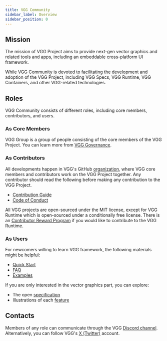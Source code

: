 ```yaml
---
title: VGG Community
sidebar_label: Overview
sidebar_position: 0
---
```


## Mission

The mission of VGG Project aims to provide next-gen vector graphics and related tools and apps,
including an embeddable cross-platform UI framework.

While VGG Community is devoted to facilitating the development and adoption of the VGG Project,
including VGG Specs, VGG Runtime, VGG Containers, and other VGG-related technologies.

## Roles

VGG Community consists of different roles, including core members, contributors, and users.

### As Core Members

VGG Group is a group of people consisting of the core members of the VGG Project. You can learn
more from [VGG Governance](/community/governance).

### As Contributors

All developments happen in VGG's GitHub [organization](https://github.com/verygoodgraphics), where
VGG core members and contributors work on the VGG Project together. Any contributor should read the
following before making any contribution to the VGG Project.

- [Contribution Guide](/community/contribution-guide)
- [Code of Conduct](/community/code-of-conduct)

All VGG projects are open-sourced under the MIT license, except for VGG Runtime which is open-sourced
under a conditionally free license. There is an [Contributor Reward Program](/community/contributor-reward-program)
if you would like to contribute to the VGG Runtime.

### As Users

For newcomers willing to learn VGG framework, the following materials might be helpful:

- [Quick Start](/start/overview)
- [FAQ](/start/faq)
- [Examples](/examples/overview)

If you are only interested in the vector graphics part, you can explore:

- The open [specification](/specs/overview)
- Illustrations of each [feature](/features/overview)

## Contacts

Members of any role can communicate through the VGG [Discord channel](https://discord.gg/89fFapjfgM). Alternatively, you can follow VGG's [X (Twitter)](https://twitter.com/VGG_Design) account.
